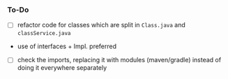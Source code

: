 ### To-Do

- [ ] refactor code for classes which are split in `Class.java`  and `classService.java`
- use of interfaces + Impl. preferred


- [ ] check the imports, replacing it with modules (maven/gradle) instead of doing it everywhere separately